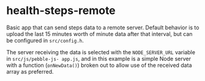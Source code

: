 # health-steps-remote

Basic app that can send steps data to a remote server. Default behavior is to
upload the last 15 minutes worth of minute data after that interval, but can be
configured in `src/config.h`.

The server receiving the data is selected with the `NODE_SERVER_URL` variable in
`src/js/pebble-js- app.js`, and in this example is a simple Node server with a
function (`onNewData()`) broken out to allow use of the received data array as
preferred.

